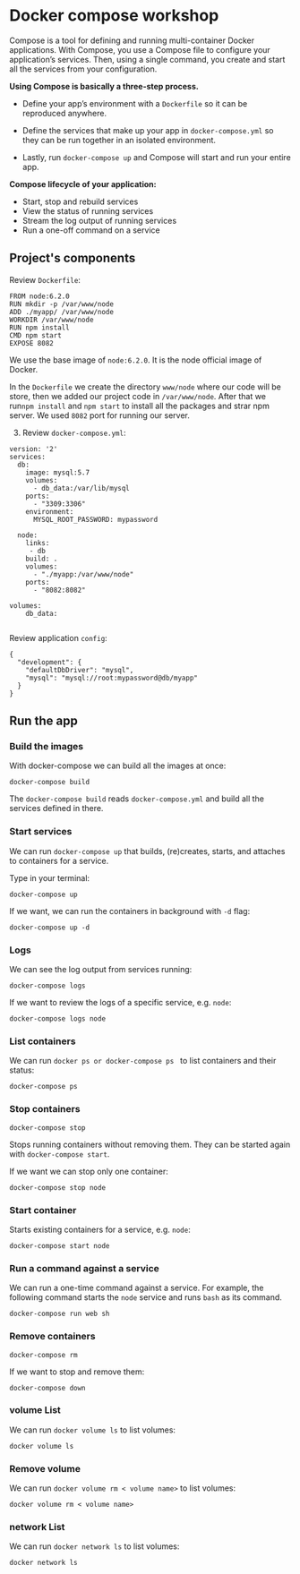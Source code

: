 # Docker compose workshop
Compose is a tool for defining and running multi-container Docker applications. With Compose, you use a Compose file to configure your application’s services. Then, using a single command, you create and start all the services from your configuration. 

**Using Compose is basically a three-step process.**

- Define your app’s environment with a `Dockerfile` so it can be reproduced anywhere.

- Define the services that make up your app in `docker-compose.yml` so they can be run together in an isolated environment.

- Lastly, run `docker-compose up` and Compose will start and run your entire app.


**Compose lifecycle of your application:**

- Start, stop and rebuild services
- View the status of running services
- Stream the log output of running services
- Run a one-off command on a service



## Project's components

Review `Dockerfile`:

```
FROM node:6.2.0
RUN mkdir -p /var/www/node
ADD ./myapp/ /var/www/node
WORKDIR /var/www/node
RUN npm install
CMD npm start
EXPOSE 8082

```

We use the base image of `node:6.2.0`. It is the node official image of Docker.

In the `Dockerfile` we create the directory `www/node` where our code will be store, then we added our project code in `/var/www/node`. 
After that we run`npm install` and `npm start` to install all the packages and strar npm server. We used `8082` port for running our server.  


3. Review `docker-compose.yml`:

```
version: '2'
services:
  db:
    image: mysql:5.7
    volumes:
      - db_data:/var/lib/mysql
    ports:
      - "3309:3306"
    environment:
      MYSQL_ROOT_PASSWORD: mypassword

  node:
    links:
     - db
    build: .
    volumes:
      - "./myapp:/var/www/node"
    ports:
      - "8082:8082"

volumes:
    db_data:
  
```
Review application `config`:

```
{
  "development": {
	"defaultDbDriver": "mysql",
    "mysql": "mysql://root:mypassword@db/myapp"
  }
}

```

## Run the app

### Build the images

With docker-compose we can build all the images at once:
```
docker-compose build
```
The `docker-compose build` reads `docker-compose.yml` and build all the services defined in there.


### Start services

We can run `docker-compose up` that builds, (re)creates, starts, and attaches to containers for a service. 

Type in your terminal: 

```
docker-compose up
```

If we want, we can run the containers in background with `-d` flag:
```
docker-compose up -d

```



### Logs

We can see the log output from services running:
```
docker-compose logs
```

If we want to review the logs of a specific service, e.g. `node`:
```
docker-compose logs node
```

### List containers

We can run `docker ps or docker-compose ps ` to list containers and their status:
```
docker-compose ps
```

### Stop containers

```
docker-compose stop 
```

Stops running containers without removing them. They can be started again with `docker-compose start`.


If we want we can stop only one container:
```
docker-compose stop node
```

### Start container

Starts existing containers for a service, e.g. `node`:
```
docker-compose start node
```

### Run a command against a service
We can run a one-time command against a service. For example, the following command starts the `node` service and runs `bash` as its command.
```
docker-compose run web sh
```

### Remove containers
```
docker-compose rm
```

If we want to stop and remove them:

```
docker-compose down
```


### volume List 

We can run `docker volume ls` to list volumes:
```
docker volume ls
```
### Remove volume 

We can run `docker volume rm < volume name>` to list volumes:
```
docker volume rm < volume name>
```
### network List 

We can run `docker network ls` to list volumes:
```
docker network ls
```
